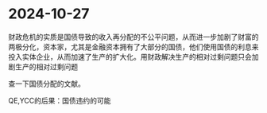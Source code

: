 # 2024-10-27

财政危机的实质是国债导致的收入再分配的不公平问题，从而进一步加剧了财富的两极分化，资本家，尤其是金融资本拥有了大部分的国债，他们使用国债的利息来投入实体企业，从而加速了生产的扩大化。用财政解决生产的相对过剩问题只会加剧生产的相对过剩问题

查一下国债分配的文献。

QE,YCC的后果：国债违约的可能
